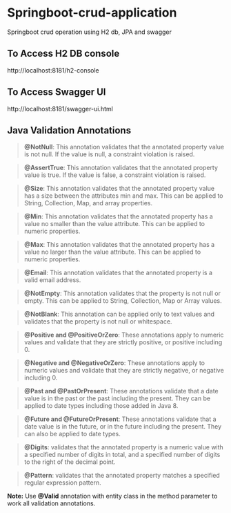 # Springboot-crud-application
Springboot crud operation using H2 db, JPA and swagger

## To Access H2 DB console
http://localhost:8181/h2-console

## To Access Swagger UI
http://localhost:8181/swagger-ui.html

## Java Validation Annotations

> **@NotNull**: This annotation validates that the annotated property value is not null. If the value is null, a constraint violation is raised.

> **@AssertTrue**: This annotation validates that the annotated property value is true. If the value is false, a constraint violation is raised.

> **@Size**: This annotation validates that the annotated property value has a size between the attributes min and max. This can be applied to String, Collection, Map, and array properties.

> **@Min**: This annotation validates that the annotated property has a value no smaller than the value attribute. This can be applied to numeric properties.

> **@Max**: This annotation validates that the annotated property has a value no larger than the value attribute. This can be applied to numeric properties.

> **@Email**: This annotation validates that the annotated property is a valid email address.

> **@NotEmpty**: This annotation validates that the property is not null or empty. This can be applied to String, Collection, Map or Array values.

> **@NotBlank**: This annotation can be applied only to text values and validates that the property is not null or whitespace.

> **@Positive and @PositiveOrZero**: These annotations apply to numeric values and validate that they are strictly positive, or positive including 0.

> **@Negative and @NegativeOrZero**: These annotations apply to numeric values and validate that they are strictly negative, or negative including 0.

> **@Past and @PastOrPresent**: These annotations validate that a date value is in the past or the past including the present. They can be applied to date types including those added in Java 8.

> **@Future and @FutureOrPresent**: These annotations validate that a date value is in the future, or in the future including the present. They can also be applied to date types.

> **@Digits**: validates that the annotated property is a numeric value with a specified number of digits in total, and a specified number of digits to the right of the decimal point.

> **@Pattern**: validates that the annotated property matches a specified regular expression pattern.

**Note:** Use **@Valid** annotation with entity class in the method parameter to work all validation annotations.